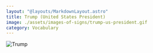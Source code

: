 ```yaml
---
layout: "@layouts/MarkdownLayout.astro"
title: Trump (United States President)
image: ./assets/images-of-signs/trump-us-president.gif
category: Vocabulary
---
```


![Trump](@signs/trump-us-president.gif)
